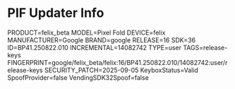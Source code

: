 # PIF Updater Info
PRODUCT=felix_beta
MODEL=Pixel Fold
DEVICE=felix
MANUFACTURER=Google
BRAND=google
RELEASE=16
SDK=36
ID=BP41.250822.010
INCREMENTAL=14082742
TYPE=user
TAGS=release-keys
FINGERPRINT=google/felix_beta/felix:16/BP41.250822.010/14082742:user/release-keys
SECURITY_PATCH=2025-09-05
KeyboxStatus=Valid
SpoofProvider=false
VendingSDK32Spoof=false
